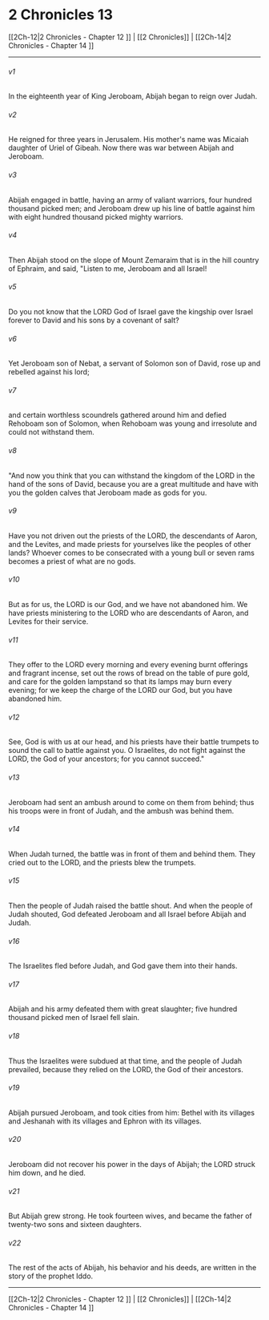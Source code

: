 # 2 Chronicles 13

[[2Ch-12|2 Chronicles - Chapter 12 ]] | [[2 Chronicles]] | [[2Ch-14|2 Chronicles - Chapter 14 ]]
***

###### v1
In the eighteenth year of King Jeroboam, Abijah began to reign over Judah.
###### v2
He reigned for three years in Jerusalem. His mother's name was Micaiah daughter of Uriel of Gibeah. Now there was war between Abijah and Jeroboam.
###### v3
Abijah engaged in battle, having an army of valiant warriors, four hundred thousand picked men; and Jeroboam drew up his line of battle against him with eight hundred thousand picked mighty warriors.
###### v4
Then Abijah stood on the slope of Mount Zemaraim that is in the hill country of Ephraim, and said, "Listen to me, Jeroboam and all Israel!
###### v5
Do you not know that the LORD God of Israel gave the kingship over Israel forever to David and his sons by a covenant of salt?
###### v6
Yet Jeroboam son of Nebat, a servant of Solomon son of David, rose up and rebelled against his lord;
###### v7
and certain worthless scoundrels gathered around him and defied Rehoboam son of Solomon, when Rehoboam was young and irresolute and could not withstand them.
###### v8
"And now you think that you can withstand the kingdom of the LORD in the hand of the sons of David, because you are a great multitude and have with you the golden calves that Jeroboam made as gods for you.
###### v9
Have you not driven out the priests of the LORD, the descendants of Aaron, and the Levites, and made priests for yourselves like the peoples of other lands? Whoever comes to be consecrated with a young bull or seven rams becomes a priest of what are no gods.
###### v10
But as for us, the LORD is our God, and we have not abandoned him. We have priests ministering to the LORD who are descendants of Aaron, and Levites for their service.
###### v11
They offer to the LORD every morning and every evening burnt offerings and fragrant incense, set out the rows of bread on the table of pure gold, and care for the golden lampstand so that its lamps may burn every evening; for we keep the charge of the LORD our God, but you have abandoned him.
###### v12
See, God is with us at our head, and his priests have their battle trumpets to sound the call to battle against you. O Israelites, do not fight against the LORD, the God of your ancestors; for you cannot succeed."
###### v13
Jeroboam had sent an ambush around to come on them from behind; thus his troops were in front of Judah, and the ambush was behind them.
###### v14
When Judah turned, the battle was in front of them and behind them. They cried out to the LORD, and the priests blew the trumpets.
###### v15
Then the people of Judah raised the battle shout. And when the people of Judah shouted, God defeated Jeroboam and all Israel before Abijah and Judah.
###### v16
The Israelites fled before Judah, and God gave them into their hands.
###### v17
Abijah and his army defeated them with great slaughter; five hundred thousand picked men of Israel fell slain.
###### v18
Thus the Israelites were subdued at that time, and the people of Judah prevailed, because they relied on the LORD, the God of their ancestors.
###### v19
Abijah pursued Jeroboam, and took cities from him: Bethel with its villages and Jeshanah with its villages and Ephron with its villages.
###### v20
Jeroboam did not recover his power in the days of Abijah; the LORD struck him down, and he died.
###### v21
But Abijah grew strong. He took fourteen wives, and became the father of twenty-two sons and sixteen daughters.
###### v22
The rest of the acts of Abijah, his behavior and his deeds, are written in the story of the prophet Iddo.

***

[[2Ch-12|2 Chronicles - Chapter 12 ]] | [[2 Chronicles]] | [[2Ch-14|2 Chronicles - Chapter 14 ]]
